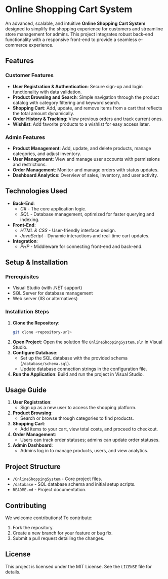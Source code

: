 
# Online Shopping Cart System

An advanced, scalable, and intuitive **Online Shopping Cart System** designed to simplify the shopping experience for customers and streamline store management for admins. This project integrates robust back-end functionality with a responsive front-end to provide a seamless e-commerce experience.



## Features

### Customer Features

- **User Registration & Authentication**: Secure sign-up and login functionality with data validation.
- **Product Browsing and Search**: Simple navigation through the product catalog with category filtering and keyword search.
- **Shopping Cart**: Add, update, and remove items from a cart that reflects the total amount dynamically.
- **Order History & Tracking**: View previous orders and track current ones.
- **Wishlist**: Add favorite products to a wishlist for easy access later.

### Admin Features

- **Product Management**: Add, update, and delete products, manage categories, and adjust inventory.
- **User Management**: View and manage user accounts with permissions and restrictions.
- **Order Management**: Monitor and manage orders with status updates.
- **Dashboard Analytics**: Overview of sales, inventory, and user activity.

## Technologies Used

- **Back-End**: 
  - *C#* - The core application logic.
  - *SQL* - Database management, optimized for faster querying and indexing.
- **Front-End**:
  - *HTML & CSS* - User-friendly interface design.
  - *JavaScript* - Dynamic interactions and real-time cart updates.
- **Integration**:
  - *PHP* - Middleware for connecting front-end and back-end.

## Setup & Installation

### Prerequisites
- Visual Studio (with .NET support)
- SQL Server for database management
- Web server (IIS or alternatives)

### Installation Steps
1. **Clone the Repository**:
   ```bash
   git clone <repository-url>
   ```
2. **Open Project**:
   Open the solution file `OnlineShoppingSystem.sln` in Visual Studio.
3. **Configure Database**:
   - Set up the SQL database with the provided schema (`/database/schema.sql`).
   - Update database connection strings in the configuration file.
4. **Run the Application**:
   Build and run the project in Visual Studio.

## Usage Guide

1. **User Registration**:
   - Sign up as a new user to access the shopping platform.
2. **Product Browsing**:
   - Search or browse through categories to find products.
3. **Shopping Cart**:
   - Add items to your cart, view total costs, and proceed to checkout.
4. **Order Management**:
   - Users can track order statuses; admins can update order statuses.
5. **Admin Dashboard**:
   - Admins log in to manage products, users, and view analytics.

## Project Structure

- `/OnlineShoppingSystem` - Core project files.
- `/database` - SQL database schema and initial setup scripts.
- `README.md` - Project documentation.

## Contributing

We welcome contributions! To contribute:
1. Fork the repository.
2. Create a new branch for your feature or bug fix.
3. Submit a pull request detailing the changes.

## License

This project is licensed under the MIT License. See the `LICENSE` file for details.


